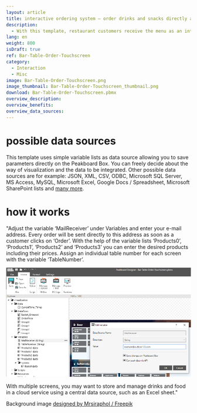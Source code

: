 ```yaml
---
layout: article
title: interactive ordering system – order drinks and snacks directly at the table via touch screen
description: 
  - With this template, restaurant customers receive the menu as an interactive dashboard with integrated ordering system. Also connect further services to establish an easy online or POS ordering system. The order is sent directly by e-mail. Easily change and adjust drinks, food and prices at any time. All you need is a monitor to get started.
lang: en
weight: 800
isDraft: true
ref: Bar-Table-Order-Touchscreen
category:
  - Interaction
  - Misc
image: Bar-Table-Order-Touchscreen.png
image_thumbnail: Bar-Table-Order-Touchscreen_thumbnail.png
download: Bar-Table-Order-Touchscreen.pbmx
overview_description:
overview_benefits:
overview_data_sources:
---
```


# possible data sources

This template uses simple variable lists as data source allowing you to save parameters directly on the Peakboard Box. You can freely decide about the way of visualization and the data to be integrated. Other possible data sources are for example: JSON, XML, CSV, ODBC, Microsoft SQL Server, MS Access, MySQL, Microsoft Excel, Google Docs / Spreadsheet, Microsoft SharePoint lists and [many more](https://peakboard.com/en/data-connections/).

# how it works

"Adjust the variable ‘MailReceiver’ under Variables and enter your e-mail address. Every order will be sent directly to this address as soon as a customer clicks on ‘Order’. With the help of the variable lists ‘Products0’, ‘Products1’, ‘Products2’ and ‘Products3’ you can enter the desired products including their prices. Assign an individual table number for each screen with the variable ‘TableNumber’. 

![](img/change-email-variable.png)

With multiple screens, you may want to store and manage drinks and food in a cloud service using a central data source, such as an Excel sheet." 

Background image [designed by Mrsiraphol / Freepik](http://www.freepik.com)